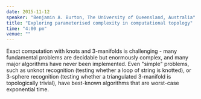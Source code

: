 ```yaml
---
date: 2015-11-12
speaker: "Benjamin A. Burton, The University of Queensland, Australia"
title: "Exploring parameterised complexity in computational topology"
time: "4:00 pm"
venue: ""
---
```

Exact computation with knots and 3-manifolds is challenging -
many fundamental
problems are decidable but enormously complex, and many major algorithms
have never
been implemented.  Even "simple" problems, such as unknot recognition
(testing whether a
loop of string is knotted), or 3-sphere recognition (testing whether a
triangulated 3-manifold is
topologically trivial), have best-known algorithms that are worst-case
exponential time.
